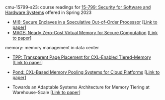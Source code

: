 cmu-15799-s23: course readings for [15-799: Security for Software and Hardware Systems](https://www.cs.cmu.edu/~15799/schedule.html#) offered in Spring 2023

- [MI6: Secure Enclaves in a Speculative Out-of-Order Processor](./cmu-15799-s23/mi6-micro19.html) [[Link to paper](https://dl.acm.org/doi/10.1145/3352460.3358310)]
- [MAGE: Nearly Zero-Cost Virtual Memory for Secure Computation](./cmu-15799-s23/mage-osdi21.html) [[Link to paper](https://www.usenix.org/system/files/osdi21-kumar.pdf)]

memory: memory management in data center

- [TPP: Transparent Page Placement for CXL-Enabled Tiered-Memory](./memory/tpp-asplos23.html) [[Link to paper](https://dl.acm.org/doi/10.1145/3582016.3582063)]

- [Pond: CXL-Based Memory Pooling Systems for Cloud Platforms](./memory/pond-asplos23.html) [[Link to paper](https://dl.acm.org/doi/abs/10.1145/3575693.3578835)]

- Towards an Adaptable Systems Architecture for Memory Tiering at Warehouse-Scale [[Link to paper](https://dl.acm.org/doi/10.1145/3582016.3582031)]

